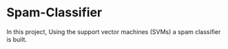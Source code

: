 # Spam-Classifier
In this project, Using the support vector machines (SVMs)  a spam classiﬁer is built.
